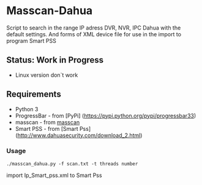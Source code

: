 # Masscan-Dahua
Script to search in the range IP adress DVR, NVR, IPC Dahua
with the default settings.
And forms of XML device file for use in the import to program Smart PSS
## Status: Work in Progress
- Linux version don`t work

## Requirements
- Python 3
- ProgressBar - from [PyPi] (https://pypi.python.org/pypi/progressbar33)
- masscan - from [masscan](https://github.com/robertdavidgraham/masscan)
- Smart PSS - from [Smart Pss] (http://www.dahuasecurity.com/download_2.html)

### Usage
`./masscan_dahua.py -f scan.txt -t threads number`

import Ip_Smart_pss.xml to Smart Pss
 